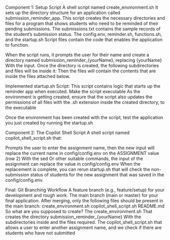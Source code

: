 Component 1: Setup Script
A shell script named create_environment.sh 
It sets up the directory structure for an application called submission_reminder_app.
This script creates the necessary directories and files for a program that shows students who need to be reminded of their pending submissions.
The submissions.txt  contains the sample records of the student’s submission status.
The config.env, reminder.sh, functions.sh, and the startup.sh Script files contain the code that enables the application to function.

When the script runs, it prompts the user for their name and create a directory named submission_reminder_{yourName}, replacing {yourName} With the input.
Once the directory is created, the following subdirectories and files will be inside it:
Then the files will contain the contents that are inside the files attached below.


Implemented startup.sh Script:
This script contains logic that starts up the reminder app when executed.
Make the script executable
As the environment is getting created, ensure that the script also updates the permissions of all files with the .sh extension inside the created directory, to the executable

Once the environment has been created with the script, test the application you just created by running the  startup.sh

 
Component 2: The Copilot Shell Script
A shell script named copilot_shell_script.sh that:

Prompts the user to enter the assignment name, then the new input will replace the current name in config/config.env on the ASSIGNMENT value (row 2)
With the sed Or other suitable commands, the input of the assignment can replace the value in config/config.env
When the replacement is complete, you can rerun startup.sh that will check the non-submission status of students for the new assignment that was saved in the config/config.env.

Final: Git Branching Workflow
A feature branch (e.g., feature/setup) for your development and rough work.
The main branch (main or master) for your final application.
After merging, only the following files should be present in the main branch:
create_environment.sh
copilot_shell_script.sh
README.md
So what are you supposed to create?
The create_environment.sh That creates the directory submission_reminder_{yourName} With the subdirectories inside and the files required. 
The copilot_shell_script.sh that allows a user to enter another assignment name, and we check if there are students who have not submitted

